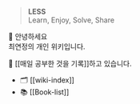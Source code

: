 
> **LESS**   
Learn, Enjoy, Solve, Share 

👋  안녕하세요  
최연정의 개인 위키입니다.  

📝 [[매일 공부한 것을 기록]]하고 있습니다.  
- 🗂 [[wiki-index]]
- 📚 [[Book-list]]